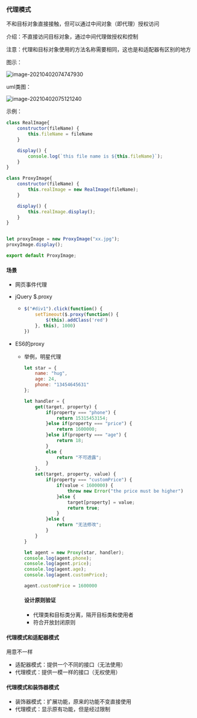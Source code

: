 ### 代理模式

不和目标对象直接接触，但可以通过中间对象（即代理）授权访问

介绍：不直接访问目标对象，通过中间代理做授权和控制

注意：代理和目标对象使用的方法名称需要相同，这也是和适配器有区别的地方

图示：

![image-20210402074747930](F:\github\js_note\DesignMode\DesignMode\Proxy\image-20210402074747930.png)

uml类图：

![image-20210402075121240](F:\github\js_note\DesignMode\DesignMode\Proxy\image-20210402075121240.png)

示例：

```js
class RealImage{
    constructor(fileName) {
        this.fileName = fileName
    }

    display() {
        console.log(`this file name is ${this.fileName}`);
    }
} 

class ProxyImage{
    constructor(fileName) {
        this.realImage = new RealImage(fileName);
    }

    display() {
        this.realImage.display();
    }
}


let proxyImage = new ProxyImage("xx.jpg");
proxyImage.display();

export default ProxyImage;
```

#### 场景

- 网页事件代理

- jQuery $.proxy

  - ```js
    $("#div1").click(function() {
    	setTimeout($.proxy(function() {
            $(this).addClass('red')
        }, this), 1000)
    })
    ```

- ES6的proxy

  - 举例，明星代理

    ```js
    let star = {
        name: "hug",
        age: 24,
        phone: "13454645631"
    };
    
    let handler = {
        get(target, property) {
            if(property === "phone") {
                return 15315453154;
            }else if(property === "price") {
                return 1600000;
            }else if(property === "age") {
                return 18;
            }
            else {
                return "不可透露";
            }
        },
        set(target, property, value) {
            if(property === "customPrice") {
                if(value < 1600000) {
                    throw new Error("the price must be higher")
                }else {
                    target[property] = value;
                    return true;
                }
            }else {
                return "无法修改";
            }
        }
    }
    
    let agent = new Proxy(star, handler);
    console.log(agent.phone);
    console.log(agent.price);
    console.log(agent.age);
    console.log(agent.customPrice);
    
    agent.customPrice = 1600000
    ```

    #### 设计原则验证

    - 代理类和目标类分离，隔开目标类和使用者
    - 符合开放封闭原则

#### 代理模式和适配器模式

用意不一样

- 适配器模式：提供一个不同的接口（无法使用）
- 代理模式：提供一模一样的接口（无权使用）

#### 代理模式和装饰器模式

- 装饰器模式：扩展功能，原来的功能不变直接使用
- 代理模式：显示原有功能，但是经过限制